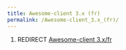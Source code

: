 ```yaml
---
title: Awesome-client 3.x (fr)
permalink: /Awesome-client_3.x_(fr)/
---
```


1.  REDIRECT [Awesome-client 3.x/fr](/Awesome-client_3.x/fr "wikilink")

